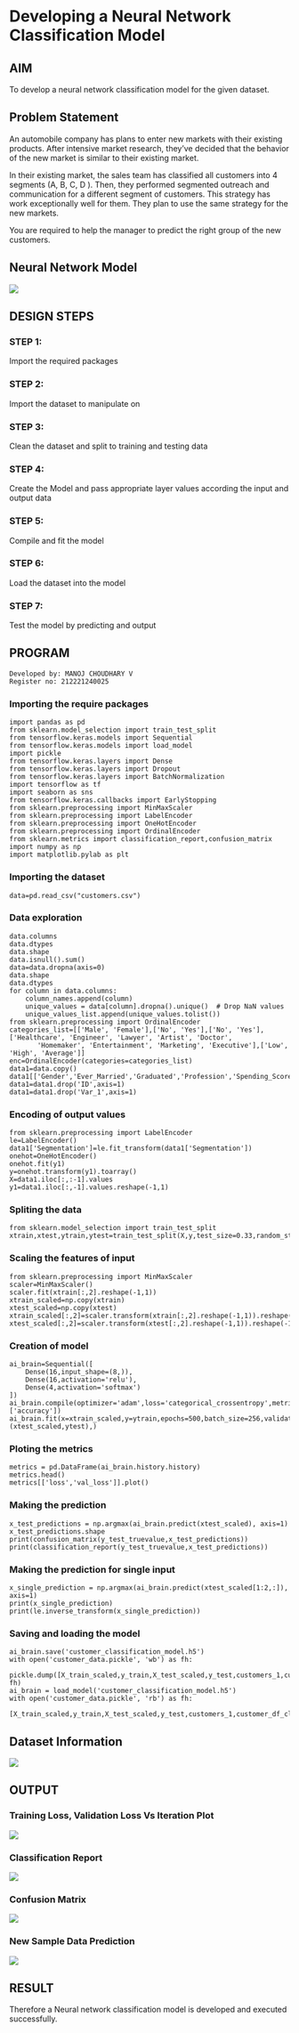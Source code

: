 # Developing a Neural Network Classification Model

## AIM

To develop a neural network classification model for the given dataset.

## Problem Statement

An automobile company has plans to enter new markets with their existing products. After intensive market research, they’ve decided that the behavior of the new market is similar to their existing market.

In their existing market, the sales team has classified all customers into 4 segments (A, B, C, D ). Then, they performed segmented outreach and communication for a different segment of customers. This strategy has work exceptionally well for them. They plan to use the same strategy for the new markets.

You are required to help the manager to predict the right group of the new customers.

## Neural Network Model

![](6.png)

## DESIGN STEPS

### STEP 1:
Import the required packages

### STEP 2:
 Import the dataset to manipulate on

### STEP 3:
Clean the dataset and split to training and testing data
### STEP 4:
Create the Model and pass appropriate layer values according the input and output data
### STEP 5:
Compile and fit the model
### STEP 6:
Load the dataset into the model
### STEP 7:
Test the model by predicting and output

## PROGRAM
```
Developed by: MANOJ CHOUDHARY V
Register no: 212221240025
```
### Importing the require packages
```
import pandas as pd
from sklearn.model_selection import train_test_split
from tensorflow.keras.models import Sequential
from tensorflow.keras.models import load_model
import pickle
from tensorflow.keras.layers import Dense
from tensorflow.keras.layers import Dropout
from tensorflow.keras.layers import BatchNormalization
import tensorflow as tf
import seaborn as sns
from tensorflow.keras.callbacks import EarlyStopping
from sklearn.preprocessing import MinMaxScaler
from sklearn.preprocessing import LabelEncoder
from sklearn.preprocessing import OneHotEncoder
from sklearn.preprocessing import OrdinalEncoder
from sklearn.metrics import classification_report,confusion_matrix
import numpy as np
import matplotlib.pylab as plt
```
### Importing the dataset
```
data=pd.read_csv("customers.csv")
```
### Data exploration
```
data.columns
data.dtypes
data.shape
data.isnull().sum()
data=data.dropna(axis=0)
data.shape
data.dtypes
for column in data.columns:
    column_names.append(column)
    unique_values = data[column].dropna().unique()  # Drop NaN values
    unique_values_list.append(unique_values.tolist())
from sklearn.preprocessing import OrdinalEncoder
categories_list=[['Male', 'Female'],['No', 'Yes'],['No', 'Yes'],['Healthcare', 'Engineer', 'Lawyer', 'Artist', 'Doctor',
       'Homemaker', 'Entertainment', 'Marketing', 'Executive'],['Low', 'High', 'Average']]
enc=OrdinalEncoder(categories=categories_list)
data1=data.copy()
data1[['Gender','Ever_Married','Graduated','Profession','Spending_Score']]=enc.fit_transform(data1[['Gender','Ever_Married','Graduated','Profession','Spending_Score']])
data1=data1.drop('ID',axis=1)
data1=data1.drop('Var_1',axis=1)
```
### Encoding of output values
```
from sklearn.preprocessing import LabelEncoder
le=LabelEncoder()
data1['Segmentation']=le.fit_transform(data1['Segmentation'])
onehot=OneHotEncoder()
onehot.fit(y1)
y=onehot.transform(y1).toarray()
X=data1.iloc[:,:-1].values
y1=data1.iloc[:,-1].values.reshape(-1,1)
```
### Spliting the data
 ```
from sklearn.model_selection import train_test_split
xtrain,xtest,ytrain,ytest=train_test_split(X,y,test_size=0.33,random_state=50)
```
### Scaling the features of input
```
from sklearn.preprocessing import MinMaxScaler
scaler=MinMaxScaler()
scaler.fit(xtrain[:,2].reshape(-1,1))
xtrain_scaled=np.copy(xtrain)
xtest_scaled=np.copy(xtest)
xtrain_scaled[:,2]=scaler.transform(xtrain[:,2].reshape(-1,1)).reshape(-1)
xtest_scaled[:,2]=scaler.transform(xtest[:,2].reshape(-1,1)).reshape(-1)
```
### Creation of model
```
ai_brain=Sequential([
    Dense(16,input_shape=(8,)),
    Dense(16,activation='relu'),
    Dense(4,activation='softmax')
])
ai_brain.compile(optimizer='adam',loss='categorical_crossentropy',metrics=['accuracy'])
ai_brain.fit(x=xtrain_scaled,y=ytrain,epochs=500,batch_size=256,validation_data=(xtest_scaled,ytest),)
```
### Ploting the metrics
```
metrics = pd.DataFrame(ai_brain.history.history)
metrics.head()
metrics[['loss','val_loss']].plot()
```
### Making the prediction
```
x_test_predictions = np.argmax(ai_brain.predict(xtest_scaled), axis=1)
x_test_predictions.shape
print(confusion_matrix(y_test_truevalue,x_test_predictions))
print(classification_report(y_test_truevalue,x_test_predictions))
```
### Making the prediction for single input
```
x_single_prediction = np.argmax(ai_brain.predict(xtest_scaled[1:2,:]), axis=1)
print(x_single_prediction)
print(le.inverse_transform(x_single_prediction))
```
### Saving and loading the model
```
ai_brain.save('customer_classification_model.h5')
with open('customer_data.pickle', 'wb') as fh:
   pickle.dump([X_train_scaled,y_train,X_test_scaled,y_test,customers_1,customer_df_cleaned,scaler_age,enc,one_hot_enc,le], fh)
ai_brain = load_model('customer_classification_model.h5')
with open('customer_data.pickle', 'rb') as fh:
   [X_train_scaled,y_train,X_test_scaled,y_test,customers_1,customer_df_cleaned,scaler_age,enc,one_hot_enc,le]=pickle.load(fh)
```
## Dataset Information
![](1.png)

## OUTPUT

### Training Loss, Validation Loss Vs Iteration Plot
![](2.png)

### Classification Report

![](3.png)

### Confusion Matrix

![](4.png)


### New Sample Data Prediction
![](5.png)

## RESULT
Therefore a Neural network classification model is developed and executed successfully.
